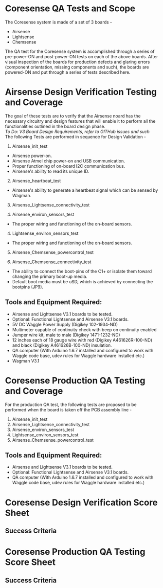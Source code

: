 # Coresense QA Tests and Scope

The Coresense system is made of a set of 3 boards -
*   Airsense
*   Lightsense
*   Chemsense

The QA test for the Coresense system is accomplished through a series of pre-power-ON and post-power-ON
tests on each of the above boards. After visual inspection of the boards for production defects and glaring
errors (component orientation, missing components and such), the boards are powered-ON and put through
a series of tests described here.

# Airsense Design Verification Testing and Coverage

The goal of these tests are to verify that the Airsense noard has the necessary circuitry and
design features that will enable it to perform all the functionalities outlined in the board design
phase. </br>
*To Do: V3 Board Design Requirements, refer to GITHub issues and such* </br>
The following Tests are performed in sequence for Design Validation - </br>

1.  Airsense_init_test
  - Airsense power-on.
  - Airsense Atmel chip power-on and USB communication.
  - Proper functioning of on-board I2C communication bus.
  - Airsense's ability to read its unique ID.

2.  Airsense_heartbeat_test
  -  Airsense's ability to generate a heartbeat signal which can be sensed by Wagman.

3.  Airsense_Lightsense_connectivity_test

3.  Airsense_environ_sensors_test
  - The proper wiring and functioning of the on-board sensors.

4.  Lightsense_environ_sensors_test
  - The proper wiring and functioning of the on-board sensors.

5.  Airsense_Chemsense_powercontrol_test

6.  Airsense_Chemsense_connectivity_test
  - The ability to connect the boot-pins of the C1+ or isolate them toward changing the primary boot-up media.
  - Default boot media must be uSD, which is achieved by connecting the bootpins (JP9).


## Tools and Equipment Required:
*   Airsense and Lightsense V3.1 boards to be tested.
*   Optional: Functional Lightsense and Airsense V3.1 boards.
*   5V DC Waggle Power Supply (Digikey 102-1934-ND)
*   Multimeter capable of continuity check with beep on continuity enabled
*   Jumper wire kit, male to male (Digikey 1471-1232-ND)
*   12 inches each of 18 gauge wire with red (Digikey A461626R-100-ND) and black (Digikey A461626B-100-ND) insulation.
*   QA computer (With Arduino 1.6.7 installed and configured to work with Waggle code base, udev rules for Waggle hardware installed etc.)
*   Wagman V3.1

# Coresense Production QA Testing and Coverage

For the production QA test, the following tests are proposed to be performed when the board is
taken off the PCB assembly line -</br>

1.  Airsense_init_test
3.  Airsense_Lightsense_connectivity_test
3.  Airsense_environ_sensors_test
4.  Lightsense_environ_sensors_test
5.  Airsense_Chemsense_powercontrol_test


## Tools and Equipment Required:
*   Airsense and Lightsense V3.1 boards to be tested.
*   Optional: Functional Lightsense and Airsense V3.1 boards.
*   QA computer (With Arduino 1.6.7 installed and configured to work with Waggle code base, udev rules for Waggle hardware installed etc.)


# Coresense Design Verification Score Sheet

## Success Criteria

# Coresense Production QA Testing Score Sheet

## Success Criteria
